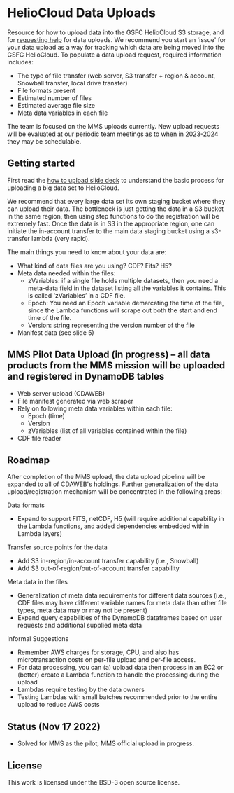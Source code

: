 # HelioCloud Data Uploads

Resource for how to upload data into the GSFC HelioCloud S3 storage, and for [requesting help](https://git.mysmce.com/heliocloud/heliocloud-data-uploads/-/issues) for data uploads.  We recommend you start an 'issue' for your data upload as a way for tracking which data are being moved into the GSFC HelioCloud. To populate a data upload request, required information includes:
* The type of file transfer (web server, S3 transfer + region & account, Snowball transfer, local drive transfer)
* File formats present
* Estimated number of files
* Estimated average file size
* Meta data variables in each file
 
The team is focused on the MMS uploads currently.  New upload requests will be evaluated at our periodic team meetings as to when in 2023-2024 they may be schedulable.

## Getting started

First read the [how to upload slide deck](data_upload_requirements_110422.pdf) to understand the basic process for uploading a big data set to HelioCloud.

We recommend that every large data set its own staging bucket where they can upload their data. The bottleneck is just getting the data in a S3 bucket in the same region, then using step functions to do the registration will be extremely fast. Once the data is in S3 in the appropriate region, one can initiate the in-account transfer to the main data staging bucket using a s3-transfer lambda (very rapid).

The main things you need to know about your data are:
* What kind of data files are you using? CDF? Fits? H5?
* Meta data needed within the files:
    - zVariables: if a single file holds multiple datasets, then you need a meta-data field in the dataset listing all the variables it contains. This is called ‘zVariables’ in a CDF file.
    - Epoch: You need an Epoch variable demarcating the time of the file, since the Lambda functions will scrape out both the start and end time of the file.
    - Version: string representing the version number of the file
* Manifest data (see slide 5)

## MMS Pilot Data Upload (in progress) – all data products from the MMS mission will be uploaded and registered in DynamoDB tables
* Web server upload (CDAWEB)
* File manifest generated via web scraper
* Rely on following meta data variables within each file:
    - Epoch (time)
    - Version
    - zVariables (list of all variables contained within the file)
* CDF file reader

## Roadmap
After completion of the MMS upload, the data upload pipeline will be expanded to all of CDAWEB's holdings. Further generalization of the data upload/registration mechanism will be concentrated in the following areas:

Data formats
* Expand to support FITS, netCDF, H5 (will require additional capability in the Lambda functions, and added dependencies embedded within Lambda layers)

Transfer source points for the data
* Add S3 in-region/in-account transfer capability (i.e., Snowball)
* Add S3 out-of-region/out-of-account transfer capability

Meta data in the files
* Generalization of meta data requirements for different data sources (i.e., CDF files may have different variable names for meta data than other file types, meta data may or may not be present)
* Expand query capabilities of the DynamoDB dataframes based on user requests and additional supplied meta data

<!--
Future AWS architecture improvements
* Initiate AWS Batch jobs with initial file manifest rather than Lambda + SQS
* Create subscription services to indicate file upload has been completed (SNS) for a requested file manifest
* Create subscription services where users can subscribe to see updates in particular data products (SNS)
* Migrate entire upload pipeline to be infrastructure as code (AWS CDK)
-->

Informal Suggestions
* Remember AWS charges for storage, CPU, and also has microtransaction costs on per-file upload and per-file access.
* For data processing, you can (a) upload data then process in an EC2 or (better) create a Lambda function to handle the processing during the upload
* Lambdas require testing by the data owners
* Testing Lambdas with small batches recommended prior to the entire upload to reduce AWS costs

## Status (Nov 17 2022)
* Solved for MMS as the pilot, MMS official upload in progress.

## License
This work is licensed under the BSD-3 open source license.

